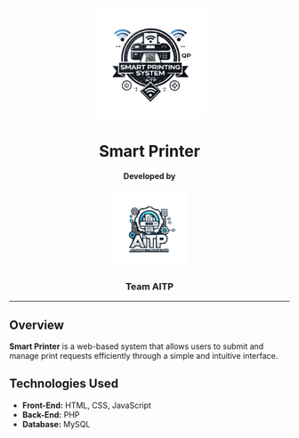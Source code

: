 <p align="center">
  <img src="logo/printer.png" alt="Smart Printer Logo" width="200">
</p>

<h1 align="center">Smart Printer</h1>

<p align="center">
  <strong>Developed by</strong>
</p>

<p align="center">
  <img src="logo/aitp.png" alt="AITP Logo" width="140">
</p>

<h3 align="center">Team AITP</h3>

---

## Overview  
**Smart Printer** is a web-based system that allows users to submit and manage print requests efficiently through a simple and intuitive interface.  

## Technologies Used  
- **Front-End:** HTML, CSS, JavaScript  
- **Back-End:** PHP  
- **Database:** MySQL
